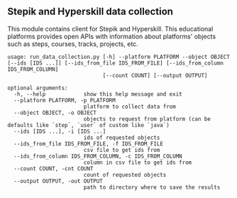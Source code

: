 ## Stepik and Hyperskill data collection

This module contains client for Stepik and Hyperskill. This educational platforms provides open APIs with information
about platforms' objects such as steps, courses, tracks, projects, etc. 

```shell
usage: run_data_collection.py [-h] --platform PLATFORM --object OBJECT [--ids [IDS ...]] [--ids_from_file IDS_FROM_FILE] [--ids_from_column IDS_FROM_COLUMN]
                              [--count COUNT] [--output OUTPUT]

optional arguments:
  -h, --help            show this help message and exit
  --platform PLATFORM, -p PLATFORM
                        platform to collect data from
  --object OBJECT, -o OBJECT
                        objects to request from platform (can be defaults like `step`, `user` of custom like `java`)
  --ids [IDS ...], -i [IDS ...]
                        ids of requested objects
  --ids_from_file IDS_FROM_FILE, -f IDS_FROM_FILE
                        csv file to get ids from
  --ids_from_column IDS_FROM_COLUMN, -c IDS_FROM_COLUMN
                        column in csv file to get ids from
  --count COUNT, -cnt COUNT
                        count of requested objects
  --output OUTPUT, -out OUTPUT
                        path to directory where to save the results

```